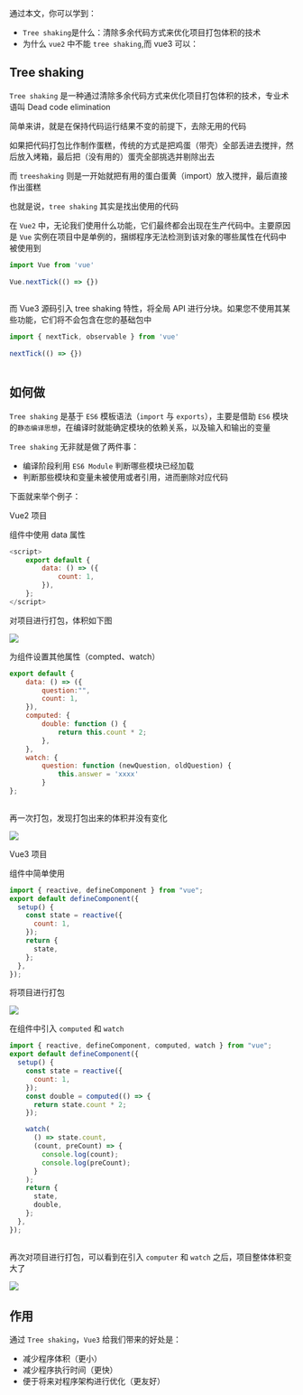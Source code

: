 通过本文，你可以学到：

- `Tree shaking`是什么：清除多余代码方式来优化项目打包体积的技术
- 为什么 `vue2` 中不能 `tree shaking`,而 vue3 可以：
## Tree shaking
`Tree shaking` 是一种通过清除多余代码方式来优化项目打包体积的技术，专业术语叫 Dead code elimination

简单来讲，就是在保持代码运行结果不变的前提下，去除无用的代码

如果把代码打包比作制作蛋糕，传统的方式是把鸡蛋（带壳）全部丢进去搅拌，然后放入烤箱，最后把（没有用的）蛋壳全部挑选并剔除出去

而 `treeshaking` 则是一开始就把有用的蛋白蛋黄（import）放入搅拌，最后直接作出蛋糕

也就是说，`tree shaking` 其实是找出使用的代码

在 `Vue2` 中，无论我们使用什么功能，它们最终都会出现在生产代码中。主要原因是 `Vue` 实例在项目中是单例的，捆绑程序无法检测到该对象的哪些属性在代码中被使用到

```js
import Vue from 'vue'
 
Vue.nextTick(() => {})
 
```


而 Vue3 源码引入 tree shaking 特性，将全局 API 进行分块。如果您不使用其某些功能，它们将不会包含在您的基础包中

```js
import { nextTick, observable } from 'vue'
 
nextTick(() => {})
 
```
    
## 如何做

`Tree shaking` 是基于 `ES6` 模板语法（`import` 与 `exports`），主要是借助 `ES6` 模块的`静态编译思想`，在编译时就能确定模块的依赖关系，以及输入和输出的变量

`Tree shaking` 无非就是做了两件事：

- 编译阶段利用 `ES6 Module` 判断哪些模块已经加载
- 判断那些模块和变量未被使用或者引用，进而删除对应代码

下面就来举个例子：
    
Vue2 项目

组件中使用 data 属性

```js
<script>
    export default {
        data: () => ({
            count: 1,
        }),
    };
</script>
```
    
对项目进行打包，体积如下图

![](https://chao31.github.io/pics/img/202304041412082.png)


为组件设置其他属性（compted、watch）

```js
export default {
    data: () => ({
        question:"", 
        count: 1,
    }),
    computed: {
        double: function () {
            return this.count * 2;
        },
    },
    watch: {
        question: function (newQuestion, oldQuestion) {
            this.answer = 'xxxx'
        }
};
 
```
    
再一次打包，发现打包出来的体积并没有变化

![](https://chao31.github.io/pics/img/202304041412008.png)


Vue3 项目

组件中简单使用

```js
import { reactive, defineComponent } from "vue";
export default defineComponent({
  setup() {
    const state = reactive({
      count: 1,
    });
    return {
      state,
    };
  },
});
```
       
    
将项目进行打包

![](https://chao31.github.io/pics/img/202304041413706.png)

在组件中引入 `computed` 和 `watch`

```js
import { reactive, defineComponent, computed, watch } from "vue";
export default defineComponent({
  setup() {
    const state = reactive({
      count: 1,
    });
    const double = computed(() => {
      return state.count * 2;
    });

    watch(
      () => state.count,
      (count, preCount) => {
        console.log(count);
        console.log(preCount);
      }
    );
    return {
      state,
      double,
    };
  },
});
 
```
    
再次对项目进行打包，可以看到在引入 `computer` 和 `watch` 之后，项目整体体积变大了

![](https://chao31.github.io/pics/img/202304041414010.png)


## 作用

通过 `Tree shaking`，`Vue3` 给我们带来的好处是：

- 减少程序体积（更小）
- 减少程序执行时间（更快）
- 便于将来对程序架构进行优化（更友好）